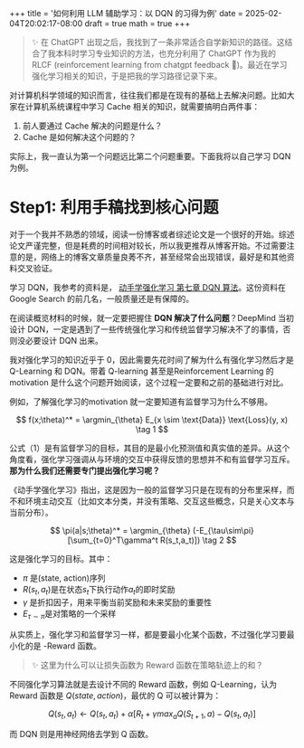 +++
title = '如何利用 LLM 辅助学习：以 DQN 的习得为例'
date = 2025-02-04T20:02:17-08:00
draft = true
math = true
+++
> ✨
> 在 ChatGPT 出现之后，我找到了一条非常适合自学新知识的路径。这结合了我本科时学习专业知识的方法，也充分利用了 ChatGPT 作为我的 RLCF (reinforcement learning from chatgpt feedback 🫶)。最近在学习强化学习相关的知识，于是把我的学习路径记录下来。

对计算机科学领域的知识而言，往往我们都是在现有的基础上去解决问题。比如大家在计算机系统课程中学习 Cache 相关的知识，就需要搞明白两件事：

1. 前人要通过 Cache 解决的问题是什么？
2. Cache 是如何解决这个问题的？

实际上，我一直认为第一个问题远比第二个问题重要。下面我将以自己学习 DQN 为例。

# Step1: 利用手稿找到核心问题
对于一个我并不熟悉的领域，阅读一份博客或者综述论文是一个很好的开始。综述论文严谨完整，但是耗费的时间相对较长，所以我更推荐从博客开始。不过需要注意的是，网络上的博客文章质量良莠不齐，甚至经常会出现错误，最好是和其他资料交叉验证。

学习 DQN，我参考的资料是，
[动手学强化学习 第七章 DQN 算法](https://hrl.boyuai.com/chapter/2/dqn%E7%AE%97%E6%B3%95/)。这份资料在 Google Search 的前几名，一般质量还是有保障的。

在阅读概览材料的时候，就一定要把握住 **DQN 解决了什么问题**？DeepMind 当初设计 DQN，一定是遇到了一些传统强化学习和传统监督学习解决不了的事情，否则没必要设计 DQN 出来。

我对强化学习的知识近乎于 0，因此需要先花时间了解为什么有强化学习然后才是 Q-Learning 和 DQN。带着 Q-learning 甚至是Reinforcement Learning 的 motivation 是什么这个问题开始阅读，这个过程一定要和之前的基础进行对比。

例如，了解强化学习的motivation 就一定要知道有监督学习为什么不够用。

$$
f(x;\theta)^* = \argmin_{\theta} E_{x \sim \text{Data}} \text{Loss}(y, x) \tag 1
$$

公式（1）是有监督学习的目标，其目的是最小化预测值和真实值的差异。从这个角度看，强化学习强调从与环境的交互中获得反馈的思想并不和有监督学习互斥。**那为什么我们还需要专门提出强化学习呢？**

《动手学强化学习》指出，这是因为一般的监督学习只是在现有的分布里采样，而不和环境主动交互（比如文本分类，并没有策略、交互这些概念，只是关心文本与当前分布）。

$$
\pi(a|s;\theta)^* = \argmin_{\theta} (-E_{\tau\sim\pi}[\sum_{t=0}^T\gamma^t R(s_t,a_t)]) \tag 2
$$

这是强化学习的目标。其中：
- $\pi$ 是(state, action)序列
- $R(s_t,a_t)$是在状态$s_t$下执行动作$a_t$的即时奖励
- $\gamma$ 是折扣因子，用来平衡当前奖励和未来奖励的重要性
- $E_{\tau\sim\pi}$是对策略的一个采样

从实质上，强化学习和监督学习一样，都是要最小化某个函数，不过强化学习要最小化的是 -Reward 函数。
> ✨
> 这里为什么可以让损失函数为 Reward 函数在策略轨迹上的和？

不同强化学习算法就是去设计不同的 Reward 函数，例如 Q-Learning，认为 Reward 函数是 $Q(state, action)$，最优的 Q 可以被计算为：

$$
Q(s_t,a_t) \gets Q(s_t, a_t) + \alpha [R_t + \gamma max_a Q(S_{t+1},a) - Q(s_t, a_t)]
$$

而 DQN 则是用神经网络去学到 Q 函数。